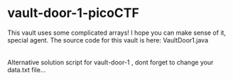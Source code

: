 # vault-door-1-picoCTF
This vault uses some complicated arrays! I hope you can make sense of it, special agent. The source code for this vault is here: VaultDoor1.java
######
Alternative solution script for vault-door-1 , dont forget to change your data.txt file...

